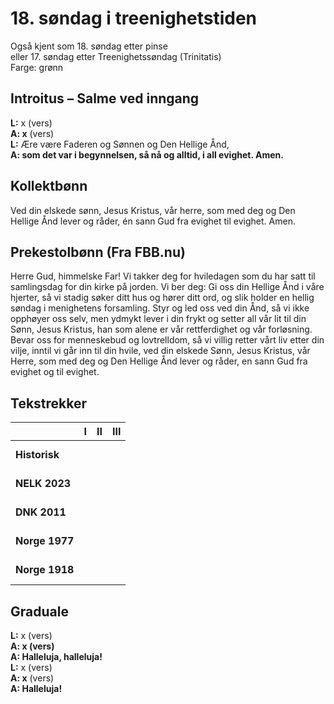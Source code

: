 # 18. søndag i treenighetstiden

Også kjent som 18. søndag etter pinse  
eller 17. søndag etter Treenighetssøndag (Trinitatis)  
Farge: grønn  

## Introitus – Salme ved inngang

**L:** x (vers)  
**A: x** (vers)  
**L:** Ære være Faderen og Sønnen og Den Hellige Ånd,  
**A: som det var i begynnelsen, så nå og alltid, i all evighet. Amen.**  

## Kollektbønn

Ved din elskede sønn, Jesus Kristus, vår herre, som med deg og Den Hellige Ånd lever og råder, én sann Gud fra evighet til evighet. Amen.

## Prekestolbønn (Fra FBB.nu)

Herre Gud, himmelske Far! Vi takker deg for hviledagen som du har satt til samlingsdag for din kirke på jorden. Vi ber deg: Gi oss din Hellige Ånd i våre hjerter, så vi stadig søker ditt hus og hører ditt ord, og slik holder en hellig søndag i menighetens forsamling. Styr og led oss ved din Ånd, så vi ikke opphøyer oss selv, men ydmykt lever i din frykt og setter all vår lit til din Sønn, Jesus Kristus, han som alene er vår rettferdighet og vår forløsning. Bevar oss for menneskebud og lovtrelldom, så vi villig retter vårt liv etter din vilje, inntil vi går inn til din hvile, ved din elskede Sønn, Jesus Kristus, vår Herre, som med deg og Den Hellige Ånd lever og råder, en sann Gud fra evighet og til evighet.

## Tekstrekker

| |**I**|**II**|**III**|
|:---|:---:|:---:|:---:|
|**Historisk**| <br> <br> | <br> <br> | <br> <br> |
|**NELK 2023**| <br> <br> | <br> <br> | <br> <br> |
|**DNK 2011**| <br> <br> | <br> <br> | <br> <br> |
|**Norge 1977**| <br> <br> | <br> <br> | <br> <br> |
|**Norge 1918**| <br> <br> | <br> <br> | <br> <br> |

## Graduale

**L:** x (vers)  
**A: x (vers)**  
**A: Halleluja, halleluja!**  
**L:** x (vers)  
**A: x** (vers)  
**A: Halleluja!** 